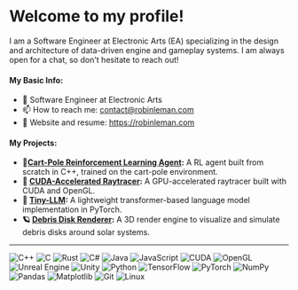 # Welcome to my profile!

I am a Software Engineer at Electronic Arts (EA) specializing in the design and architecture of data-driven engine and gameplay systems. I am always open for a chat, so don't hesitate to reach out!

#### My Basic Info:

- 💼 Software Engineer at Electronic Arts
- 📫 How to reach me: contact@robinleman.com
- 📓 Website and resume: https://robinleman.com

#### My Projects:

- **🦿[Cart-Pole Reinforcement Learning Agent](https://github.com/RobinLmn/cart-pole-rl):** A RL agent built from scratch in C++, trained on the cart-pole environment.
- **🚀 [CUDA-Accelerated Raytracer](https://github.com/RobinLmn/cuda-raytracer):** A GPU-accelerated raytracer built with CUDA and OpenGL.
- **🧠 [Tiny-LLM](https://github.com/RobinLmn/tiny-llm):** A lightweight transformer-based language model implementation in PyTorch.
- **🪐 [Debris Disk Renderer](https://github.com/RobinLmn/debris-disk-renderer):** A 3D render engine to visualize and simulate debris disks around solar systems.

---

![C++](https://img.shields.io/badge/c++-%2300599C.svg?style=for-the-badge&logo=c%2B%2B&logoColor=white)
![C](https://img.shields.io/badge/c-%2300599C.svg?style=for-the-badge&logo=c&logoColor=white) 
![Rust](https://img.shields.io/badge/rust-%23000000.svg?style=for-the-badge&logo=rust&logoColor=white) 
![C#](https://img.shields.io/badge/C%23-%23239120.svg?style=for-the-badge&logo=c-sharp&logoColor=white) 
![Java](https://img.shields.io/badge/Java-%23ED8B00.svg?style=for-the-badge&logo=openjdk&logoColor=white) 
![JavaScript](https://img.shields.io/badge/javascript-%23323330.svg?style=for-the-badge&logo=javascript&logoColor=%23F7DF1E)
![CUDA](https://img.shields.io/badge/CUDA-%23000000.svg?style=for-the-badge&logo=nvidia&logoColor=green) 
![OpenGL](https://img.shields.io/badge/OpenGL-%230099C.svg?style=for-the-badge&logo=opengl&logoColor=white)
![Unreal Engine](https://img.shields.io/badge/Unreal-%23000000.svg?style=for-the-badge&logo=unrealengine&logoColor=white) 
![Unity](https://img.shields.io/badge/Unity-%23000000.svg?style=for-the-badge&logo=unity&logoColor=white) 
![Python](https://img.shields.io/badge/python-3670A0?style=for-the-badge&logo=python&logoColor=ffdd54) 
![TensorFlow](https://img.shields.io/badge/TensorFlow-%23FF6F00.svg?style=for-the-badge&logo=TensorFlow&logoColor=white) 
![PyTorch](https://img.shields.io/badge/PyTorch-%23EE4C2C.svg?style=for-the-badge&logo=PyTorch&logoColor=white) 
![NumPy](https://img.shields.io/badge/numpy-%23013243.svg?style=for-the-badge&logo=numpy&logoColor=white)
![Pandas](https://img.shields.io/badge/pandas-%23150458.svg?style=for-the-badge&logo=pandas&logoColor=white) 
![Matplotlib](https://img.shields.io/badge/Matplotlib-%23ffffff.svg?style=for-the-badge&logo=Matplotlib&logoColor=black) 
![Git](https://img.shields.io/badge/git-%23F05032.svg?style=for-the-badge&logo=git&logoColor=white) 
![Linux](https://img.shields.io/badge/Linux-%23FCC624.svg?style=for-the-badge&logo=linux&logoColor=black)
